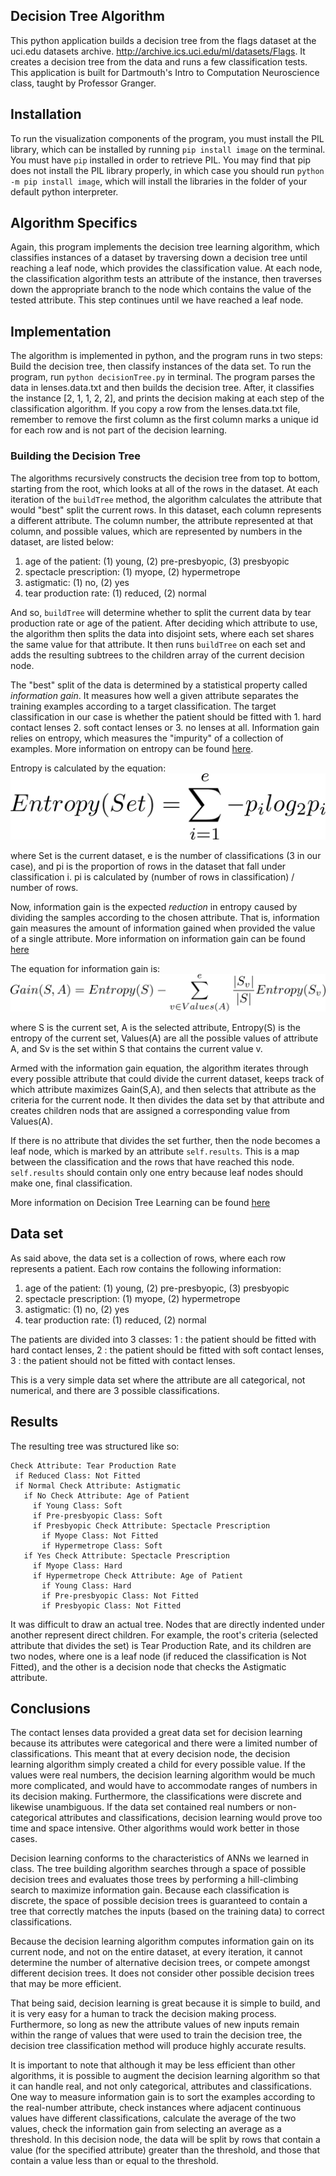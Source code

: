 ## Decision Tree Algorithm

This python application builds a decision tree from the flags dataset at the uci.edu datasets archive. http://archive.ics.uci.edu/ml/datasets/Flags. It creates a decision tree from the data and runs a few classification tests. This application is built for Dartmouth's Intro to Computation Neuroscience class, taught by Professor Granger.

## Installation

To run the visualization components of the program, you must install the PIL library, which can be installed by running `pip install image` on the terminal. You must have `pip` installed in order to retrieve PIL. You may find that pip does not install the PIL library properly, in which case you should run `python -m pip install image`, which will install the libraries in the folder of your default python interpreter.

## Algorithm Specifics

Again, this program implements the decision tree learning algorithm, which classifies instances of a dataset by traversing down a decision tree until reaching a leaf node, which provides the classification value. At each node, the classification algorithm tests an attribute of the instance, then traverses down the appropriate branch to the node which contains the value of the tested attribute. This step continues until we have reached a leaf node.

## Implementation

The algorithm is implemented in python, and the program runs in two steps: Build the decision tree, then classify instances of the data set. To run the program, run `python decisionTree.py` in terminal. The program parses the data in lenses.data.txt and then builds the decision tree. After, it classifies the instance [2,  1,  1,  2,  2], and prints the decision making at each step of the classification algorithm. If you copy a row from the lenses.data.txt file, remember to remove the first column as the first column marks a unique id for each row and is not part of the decision learning.

### Building the Decision Tree

The algorithms recursively constructs the decision tree from top to bottom, starting from the root, which looks at all of the rows in the dataset. At each iteration of the `buildTree` method, the algorithm calculates the attribute that would "best" split the current rows. In this dataset, each column represents a different attribute. The column number, the attribute represented at that column, and possible values, which are represented by numbers in the dataset, are listed below:
1. age of the patient: (1) young, (2) pre-presbyopic, (3) presbyopic
2. spectacle prescription:  (1) myope, (2) hypermetrope
3. astigmatic:     (1) no, (2) yes
4. tear production rate:  (1) reduced, (2) normal

And so, `buildTree` will determine whether to split the current data by tear production rate or age of the patient. After deciding which attribute to use, the algorithm then splits the data into disjoint sets, where each set shares the same value for that attribute. It then runs `buildTree` on each set and adds the resulting subtrees to the children array of the current decision node.

The "best" split of the data is determined by a statistical property called *information gain*. It measures how well a given attribute separates the training examples according to a target classification. The target classification in our case is whether the patient should be fitted with 1. hard contact lenses 2. soft contact lenses or 3. no lenses at all. Information gain relies on entropy, which measures the "impurity" of a collection of examples. More information on entropy can be found [here](https://en.wikipedia.org/wiki/Entropy).

Entropy is calculated by the equation:
![description](entropy.png)

where Set is the current dataset, e is the number of classifications (3 in our case), and pi is the proportion of rows in the dataset that fall under classification i. pi is calculated by (number of rows in classification) / number of rows.

Now, information gain is the expected *reduction* in entropy caused by dividing the samples according to the chosen attribute. That is, information gain measures the amount of information gained when provided the value of a single attribute. More information on information gain can be found [here](https://en.wikipedia.org/wiki/Information_gain_in_decision_trees)

The equation for information gain is:
![description](Gain.png)

where S is the current set, A is the selected attribute, Entropy(S) is the entropy of the current set, Values(A) are all the possible values of attribute A, and Sv is the set within S that contains the current value v.

Armed with the information gain equation, the algorithm iterates through every possible attribute that could divide the current dataset, keeps track of which attribute maximizes Gain(S,A), and then selects that attribute as the criteria for the current node. It then divides the data set by that attribute and creates children nods that  are assigned a corresponding value from Values(A).

If there is no attribute that divides the set further, then the node becomes a leaf node, which is marked by an attribute `self.results`. This is a map between the classification and the rows that have reached this node. `self.results` should contain only one entry because leaf nodes should make one, final classification.

More information on Decision Tree Learning can be found [here](https://www.cs.princeton.edu/courses/archive/spring07/cos424/papers/mitchell-dectrees.pdf)

## Data set

As said above, the data set is a collection of rows, where each row represents a patient. Each row contains the following information:
1. age of the patient: (1) young, (2) pre-presbyopic, (3) presbyopic
2. spectacle prescription:  (1) myope, (2) hypermetrope
3. astigmatic:     (1) no, (2) yes
4. tear production rate:  (1) reduced, (2) normal

The patients are divided into 3 classes:
 1 : the patient should be fitted with hard contact lenses,
 2 : the patient should be fitted with soft contact lenses,
 3 : the patient should not be fitted with contact lenses.

This is a very simple data set where the attribute are all categorical, not numerical, and there are 3 possible classifications.

## Results

The resulting tree was structured like so:

```
Check Attribute: Tear Production Rate
 if Reduced Class: Not Fitted
 if Normal Check Attribute: Astigmatic
   if No Check Attribute: Age of Patient
     if Young Class: Soft
     if Pre-presbyopic Class: Soft
     if Presbyopic Check Attribute: Spectacle Prescription
       if Myope Class: Not Fitted
       if Hypermetrope Class: Soft
   if Yes Check Attribute: Spectacle Prescription
     if Myope Class: Hard
     if Hypermetrope Check Attribute: Age of Patient
       if Young Class: Hard
       if Pre-presbyopic Class: Not Fitted
       if Presbyopic Class: Not Fitted
```

It was difficult to draw an actual tree. Nodes that are directly indented under another represent direct children. For example, the root's criteria (selected attribute that divides the set) is Tear Production Rate, and its children are two nodes, where one is a leaf node (if reduced the classification is Not Fitted), and the other is a decision node that checks the Astigmatic attribute.

## Conclusions

The contact lenses data provided a great data set for decision learning because its attributes were categorical and there were a limited number of classifications. This meant that at every decision node, the decision learning algorithm simply created a child for every possible value. If the values were real numbers, the decision learning algorithm would be much more complicated, and would have to accommodate ranges of numbers in its decision making. Furthermore, the classifications were discrete and likewise unambiguous. If the data set contained real numbers or non-categorical attributes and classifications, decision learning would prove too time and space intensive. Other algorithms would work better in those cases.

Decision learning conforms to the characteristics of ANNs we learned in class. The tree building algorithm searches through a space of possible decision trees and evaluates those trees by performing a hill-climbing search to maximize information gain. Because each classification is discrete, the space of possible decision trees is guaranteed to contain a tree that correctly matches the inputs (based on the training data) to correct classifications.

Because the decision learning algorithm computes information gain on its current node, and not on the entire dataset, at every iteration, it cannot determine the number of alternative decision trees, or compete amongst different decision trees. It does not consider other possible decision trees that may be more efficient.

That being said, decision learning is great because it is simple to build, and it is very easy for a human to track the decision making process. Furthermore, so long as new the attribute values of new inputs remain within the range of values that were used to train the decision tree, the decision tree classification method will produce highly accurate results.

It is important to note that although it may be less efficient than other algorithms, it is possible to augment the decision learning algorithm so that it can handle real, and not only categorical, attributes and classifications. One way to measure information gain is to sort the examples according to the real-number attribute, check instances where adjacent continuous values have different classifications, calculate the average of the two values, check the information gain from selecting an average as a threshold. In this decision node, the data will be split by rows that contain a value (for the specified attribute) greater than the threshold, and those that contain a value less than or equal to the threshold.
